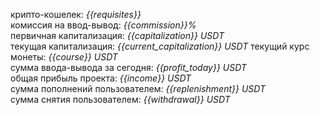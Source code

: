 крипто-кошелек: _{{requisites}}_                 
комиссия на ввод-вывод: _{{commission}}%_                   
первичная капитализация: _{{capitalization}} USDT_                       
текущая капитализация: _{{current_capitalization}} USDT_
текущий курс монеты: _{{course}} USDT_                                
сумма ввода-вывода за сегодня: _{{profit_today}} USDT_                                     
общая прибыль проекта: _{{income}} USDT_                                    
сумма пополнений пользователем: _{{replenishment}} USDT_                  
сумма снятия пользователем: _{{withdrawal}} USDT_   
